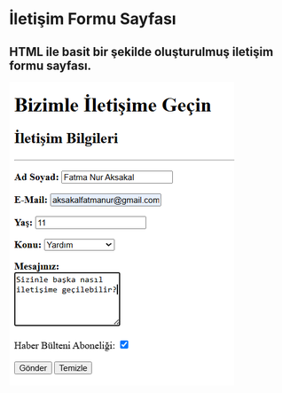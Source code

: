 # İletişim Formu Sayfası
HTML ile basit bir şekilde oluşturulmuş iletişim formu sayfası.
---

![alt text](../imgs/ifs.png)
